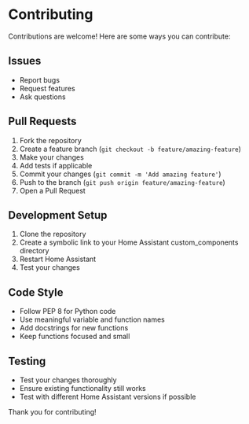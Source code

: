 # Contributing

Contributions are welcome! Here are some ways you can contribute:

## Issues

- Report bugs
- Request features  
- Ask questions

## Pull Requests

1. Fork the repository
2. Create a feature branch (`git checkout -b feature/amazing-feature`)
3. Make your changes
4. Add tests if applicable
5. Commit your changes (`git commit -m 'Add amazing feature'`)
6. Push to the branch (`git push origin feature/amazing-feature`)
7. Open a Pull Request

## Development Setup

1. Clone the repository
2. Create a symbolic link to your Home Assistant custom_components directory
3. Restart Home Assistant
4. Test your changes

## Code Style

- Follow PEP 8 for Python code
- Use meaningful variable and function names
- Add docstrings for new functions
- Keep functions focused and small

## Testing

- Test your changes thoroughly
- Ensure existing functionality still works
- Test with different Home Assistant versions if possible

Thank you for contributing!
